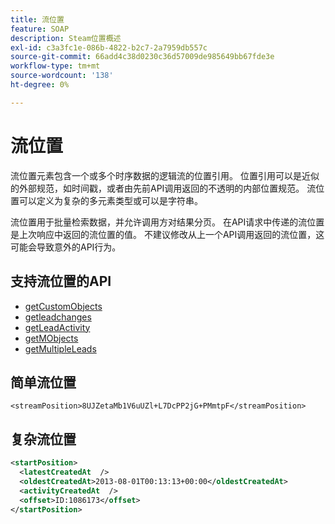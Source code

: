 ```yaml
---
title: 流位置
feature: SOAP
description: Steam位置概述
exl-id: c3a3fc1e-086b-4822-b2c7-2a7959db557c
source-git-commit: 66add4c38d0230c36d57009de985649bb67fde3e
workflow-type: tm+mt
source-wordcount: '138'
ht-degree: 0%

---
```


# 流位置

流位置元素包含一个或多个时序数据的逻辑流的位置引用。 位置引用可以是近似的外部规范，如时间戳，或者由先前API调用返回的不透明的内部位置规范。 流位置可以定义为复杂的多元素类型或可以是字符串。

流位置用于批量检索数据，并允许调用方对结果分页。 在API请求中传递的流位置是上次响应中返回的流位置的值。 不建议修改从上一个API调用返回的流位置，这可能会导致意外的API行为。

## 支持流位置的API

- [getCustomObjects](getcustomobjects.md)
- [getleadchanges](getleadchanges.md)
- [getLeadActivity](getleadactivity.md)
- [getMObjects](getmobjects.md)
- [getMultipleLeads](getmultipleleads.md)

## 简单流位置

```
<streamPosition>8UJZetaMb1V6uUZl+L7DcPP2jG+PMmtpF</streamPosition>
```

## 复杂流位置

```xml
<startPosition>
  <latestCreatedAt  />
  <oldestCreatedAt>2013-08-01T00:13:13+00:00</oldestCreatedAt>
  <activityCreatedAt  />
  <offset>ID:1086173</offset>
</startPosition>
```
